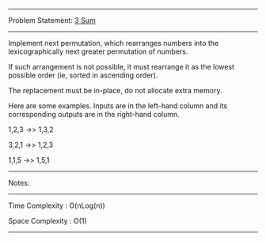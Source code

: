 ******************************************************************************
Problem Statement: [3 Sum](https://leetcode.com/problems/next-permutation/)
******************************************************************************
Implement next permutation, which rearranges numbers into the 
lexicographically next greater permutation of numbers. 

If such arrangement is not possible, it must rearrange it as the lowest 
possible order (ie, sorted in ascending order). 

The replacement must be in-place, do not allocate extra memory. 

Here are some examples. Inputs are in the left-hand column and its 
corresponding outputs are in the right-hand column.

1,2,3 ->> 1,3,2

3,2,1 ->> 1,2,3

1,1,5 ->> 1,5,1

******************************************************************************
Notes: 
******************************************************************************
Time Complexity : O(nLog(n))

Space Complexity : O(1)

******************************************************************************